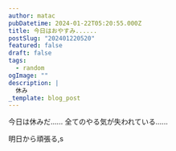 ```yaml
---
author: matac
pubDatetime: 2024-01-22T05:20:55.000Z
title: 今日はおやすみ......
postSlug: "202401220520"
featured: false
draft: false
tags:
  - random
ogImage: ""
description: |
  休み
_template: blog_post
---
```


今日は休みだ......
全てのやる気が失われている......

明日から頑張る,s
